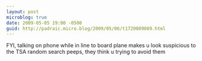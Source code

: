 ```yaml
---
layout: post
microblog: true
date: 2009-05-05 19:00 -0500
guid: http://padraic.micro.blog/2009/05/06/t1720089089.html
---
```

FYI, talking on phone while in line to board plane makes u look suspicious to the TSA random search peeps, they think u trying to avoid them
